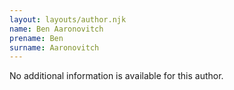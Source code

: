 ```yaml
---
layout: layouts/author.njk
name: Ben Aaronovitch
prename: Ben
surname: Aaronovitch
---
```

No additional information is available for this author.
